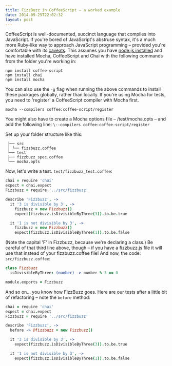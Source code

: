 ```yaml
---
title: FizzBuzz in CoffeeScript – a worked example
date: 2014-09-25T22:02:32
layout: post
---
```


CoffeeScript is well-documented, succinct language that compiles into JavaScript. If you're bored of JavaScript's abstruse syntax, it's a much more Ruby-like way to approach JavaScript programming – provided you're comfortable with its [caveats](https://donatstudios.com/CoffeeScript-Madness). This assumes you have [node.js installed](http://nodejs.org/download/) and have installed Mocha, CoffeeScript and Chai with the following commands from the folder you're working in:

```
npm install coffee-script
npm install chai
npm install mocha
```

You can also use the `-g` flag when running the above commands to install these packages globally, rather than locally. If you're using Mocha for tests, you need to 'register' a CoffeeScript compiler with Mocha first.

```
mocha --compilers coffee:coffee-script/register
```

You might also have to create a Mocha options file – /test/mocha.opts – and add the following line: `\--compilers coffee:coffee-script/register`

Set up your folder structure like this:

```
 ├── src
 │ └── fizzbuzz.coffee
 └── test
 ├── fizzbuzz_spec.coffee
 └── mocha.opts
```

Now, let's write a test. `test/fizzbuzz_test.coffee`:

```coffeescript
chai = require 'chai'
expect = chai.expect
Fizzbuzz = require '../src/fizzbuzz'

describe 'Fizzbuzz', ->
  it '3 is divisible by 3', ->
    fizzbuzz = new Fizzbuzz()
    expect(fizzbuzz.isDivisibleByThree(3)).to.be.true

  it '1 is not divisible by 3', ->
    fizzbuzz = new Fizzbuzz()
    expect(fizzbuzz.isDivisibleByThree(1)).to.be.false
```

(Note the capital 'F' in Fizzbuzz, because we're declaring a class.) Be careful of that third line above, though – if you have a fizzbuzz.js file it will use that instead of your fizzbuzz.coffee file! And now, the code: `src/fizzbuzz.coffee`:

```coffeescript
class Fizzbuzz
  isDivisibleByThree: (number) -> number % 3 == 0

module.exports = Fizzbuzz
```

And so on... you know how FizzBuzz goes. Here are our tests after a little bit of refactoring – note the `before` method:

```coffeescript
chai = require 'chai'
expect = chai.expect
Fizzbuzz = require '../src/fizzbuzz'

describe 'Fizzbuzz', ->
  before -> @fizzbuzz = new Fizzbuzz()

  it '3 is divisible by 3', ->
    expect(fizzbuzz.isDivisibleByThree(3)).to.be.true

  it '1 is not divisible by 3', ->
    expect(fizzbuzz.isDivisibleByThree(1)).to.be.false
```
